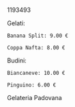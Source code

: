 1193493 

Gelati:

	Banana Split: 9.00 €

	Coppa Nafta: 8.00 €

Budini:

	Biancaneve: 10.00 €
	
	Pinguino: 6.00 €

Gelateria Padovana
